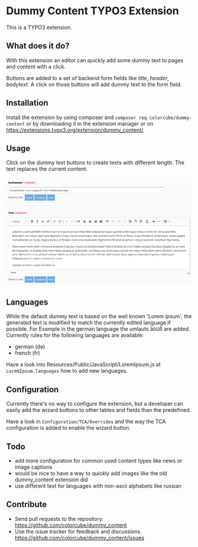# Dummy Content TYPO3 Extension

This is a TYPO3 extension.

## What does it do?

With this extension an editor can quickly add some dummy text to pages and content with a click.

Buttons are added to a set of backend form fields like _title_, _header_, _bodytext_. A click on those buttons will
add dummy text to the form field.

## Installation

Install the extension by using composer and `composer req colorcube/dummy-content` or by downloading it in the extension
manager or on https://extensions.typo3.org/extension/dummy_content/.

## Usage

Click on the dummy text buttons to create texts with different length. The text replaces the current content.

![Screenshot](Documentation/Images/Screenshot.png)

## Languages

While the default dummy text is based on the well known 'Lorem ipsum', the generated text is modified to match the
currently edited language if possible. For Example in the german language the umlauts äöüß are added. Currently rules
for the following languages are available:

- german (de)
- french (fr)

Have a look into Resources/Public/JavaScript/LoremIpsum.js at `LoremIpsum.languages` how to add new languages.

## Configuration

Currently there's no way to configure the extension, but a developer can easily add the wizard buttons to other tables
and fields than the predefined.

Have a look in `Configuration/TCA/Overrides` and the way the TCA configuration is added to enable the wizard button.

## Todo

- add more configuration for common used content types like news or image captions
- would be nice to have a way to quickly add images like the old dummy_content extension did
- use different text for languages with non-ascii alphabets like russian


## Contribute

- Send pull requests to the repository. <https://github.com/colorcube/dummy_content>
- Use the issue tracker for feedback and discussions. <https://github.com/colorcube/dummy_content/issues>


